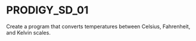 # PRODIGY_SD_01
Create a program that converts temperatures between Celsius, Fahrenheit, and Kelvin scales.
